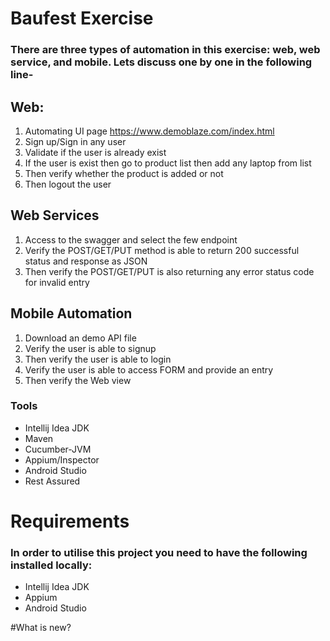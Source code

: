 # Baufest Exercise 

### There are three types of automation in this exercise: web, web service, and mobile. Lets discuss one by one in the following line-

## Web:
1. Automating UI page https://www.demoblaze.com/index.html
2. Sign up/Sign in  any user
3. Validate if the user is already exist
4. If the user is exist then go to product list then add any laptop from list
5. Then verify whether the product is added or not
6. Then logout the user

## Web Services
1. Access to the swagger and select the few endpoint
2. Verify the POST/GET/PUT method is able to return 200 successful status and response as JSON
3. Then verify the POST/GET/PUT is also returning any error status code for invalid entry

## Mobile Automation
1. Download an demo API file
2. Verify the user is able to signup
3. Then verify the user is able to login
4. Verify the user is able to access FORM and provide an entry
5. Then verify the Web view

### Tools
- Intellij Idea JDK
- Maven
- Cucumber-JVM
- Appium/Inspector
- Android Studio
- Rest Assured

# Requirements
### In order to utilise this project you need to have the following installed locally:
- Intellij Idea JDK
- Appium
- Android Studio

#What is new?
